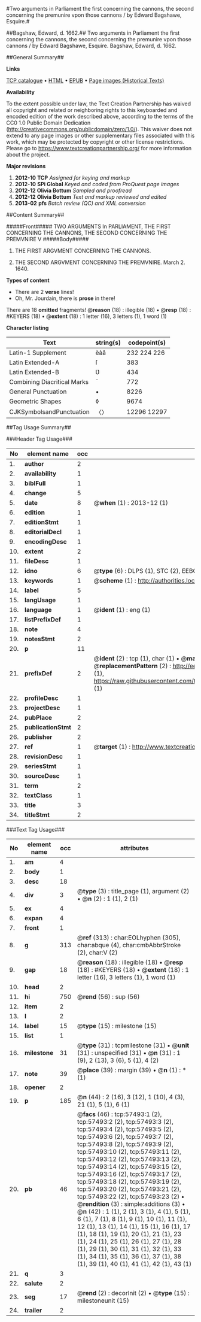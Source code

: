 #Two arguments in Parliament the first concerning the cannons, the second concerning the premunire vpon those cannons / by Edward Bagshawe, Esquire.#

##Bagshaw, Edward, d. 1662.##
Two arguments in Parliament the first concerning the cannons, the second concerning the premunire vpon those cannons / by Edward Bagshawe, Esquire.
Bagshaw, Edward, d. 1662.

##General Summary##

**Links**

[TCP catalogue](http://www.ota.ox.ac.uk/tcp/)  • 
[HTML](http://tei.it.ox.ac.uk/tcp/Texts-HTML/free/A69/A69617.html)  • 
[EPUB](http://tei.it.ox.ac.uk/tcp/Texts-EPUB/free/A69/A69617.epub) • 
[Page images (Historical Texts)](https://historicaltexts.jisc.ac.uk/eebo-12256038e)

**Availability**

To the extent possible under law, the Text Creation Partnership has waived all copyright and related or neighboring rights to this keyboarded and encoded edition of the work described above, according to the terms of the CC0 1.0 Public Domain Dedication (http://creativecommons.org/publicdomain/zero/1.0/). This waiver does not extend to any page images or other supplementary files associated with this work, which may be protected by copyright or other license restrictions. Please go to https://www.textcreationpartnership.org/ for more information about the project.

**Major revisions**

1. __2012-10__ __TCP__ *Assigned for keying and markup*
1. __2012-10__ __SPi Global__ *Keyed and coded from ProQuest page images*
1. __2012-12__ __Olivia Bottum__ *Sampled and proofread*
1. __2012-12__ __Olivia Bottum__ *Text and markup reviewed and edited*
1. __2013-02__ __pfs__ *Batch review (QC) and XML conversion*

##Content Summary##

#####Front#####
TWO ARGUMENTS In PARLIAMENT, THE FIRST CONCERNING THE CANNONS, THE SECOND CONCERNING THE PREMVNIRE V
#####Body#####

1. THE FIRST ARGVMENT CONCERNING THE CANNONS.

1. THE SECOND ARGVMENT CONCERNING THE PREMVNIRE.
March 2. 1640.

**Types of content**

  * There are 2 **verse** lines!
  * Oh, Mr. Jourdain, there is **prose** in there!

There are 18 **omitted** fragments! 
 @__reason__ (18) : illegible (18)  •  @__resp__ (18) : #KEYERS (18)  •  @__extent__ (18) : 1 letter (16), 3 letters (1), 1 word (1)

**Character listing**


|Text|string(s)|codepoint(s)|
|---|---|---|
|Latin-1 Supplement|èàâ|232 224 226|
|Latin Extended-A|ſ|383|
|Latin Extended-B|Ʋ|434|
|Combining             Diacritical Marks|̄|772|
|General Punctuation|•|8226|
|Geometric Shapes|◊|9674|
|CJKSymbolsandPunctuation|〈〉|12296 12297|

##Tag Usage Summary##

###Header Tag Usage###

|No|element name|occ|attributes|
|---|---|---|---|
|1.|__author__|2||
|2.|__availability__|1||
|3.|__biblFull__|1||
|4.|__change__|5||
|5.|__date__|8| @__when__ (1) : 2013-12 (1)|
|6.|__edition__|1||
|7.|__editionStmt__|1||
|8.|__editorialDecl__|1||
|9.|__encodingDesc__|1||
|10.|__extent__|2||
|11.|__fileDesc__|1||
|12.|__idno__|6| @__type__ (6) : DLPS (1), STC (2), EEBO-CITATION (1), OCLC (1), VID (1)|
|13.|__keywords__|1| @__scheme__ (1) : http://authorities.loc.gov/ (1)|
|14.|__label__|5||
|15.|__langUsage__|1||
|16.|__language__|1| @__ident__ (1) : eng (1)|
|17.|__listPrefixDef__|1||
|18.|__note__|4||
|19.|__notesStmt__|2||
|20.|__p__|11||
|21.|__prefixDef__|2| @__ident__ (2) : tcp (1), char (1)  •  @__matchPattern__ (2) : ([0-9\-]+):([0-9IVX]+) (1), (.+) (1)  •  @__replacementPattern__ (2) : http://eebo.chadwyck.com/downloadtiff?vid=$1&page=$2 (1), https://raw.githubusercontent.com/textcreationpartnership/Texts/master/tcpchars.xml#$1 (1)|
|22.|__profileDesc__|1||
|23.|__projectDesc__|1||
|24.|__pubPlace__|2||
|25.|__publicationStmt__|2||
|26.|__publisher__|2||
|27.|__ref__|1| @__target__ (1) : http://www.textcreationpartnership.org/docs/. (1)|
|28.|__revisionDesc__|1||
|29.|__seriesStmt__|1||
|30.|__sourceDesc__|1||
|31.|__term__|2||
|32.|__textClass__|1||
|33.|__title__|3||
|34.|__titleStmt__|2||


###Text Tag Usage###

|No|element name|occ|attributes|
|---|---|---|---|
|1.|__am__|4||
|2.|__body__|1||
|3.|__desc__|18||
|4.|__div__|3| @__type__ (3) : title_page (1), argument (2)  •  @__n__ (2) : 1 (1), 2 (1)|
|5.|__ex__|4||
|6.|__expan__|4||
|7.|__front__|1||
|8.|__g__|313| @__ref__ (313) : char:EOLhyphen (305), char:abque (4), char:cmbAbbrStroke (2), char:V (2)|
|9.|__gap__|18| @__reason__ (18) : illegible (18)  •  @__resp__ (18) : #KEYERS (18)  •  @__extent__ (18) : 1 letter (16), 3 letters (1), 1 word (1)|
|10.|__head__|2||
|11.|__hi__|750| @__rend__ (56) : sup (56)|
|12.|__item__|2||
|13.|__l__|2||
|14.|__label__|15| @__type__ (15) : milestone (15)|
|15.|__list__|1||
|16.|__milestone__|31| @__type__ (31) : tcpmilestone (31)  •  @__unit__ (31) : unspecified (31)  •  @__n__ (31) : 1 (9), 2 (13), 3 (6), 5 (1), 4 (2)|
|17.|__note__|39| @__place__ (39) : margin (39)  •  @__n__ (1) : * (1)|
|18.|__opener__|2||
|19.|__p__|185| @__n__ (44) : 2 (16), 3 (12), 1 (10), 4 (3), 21 (1), 5 (1), 6 (1)|
|20.|__pb__|46| @__facs__ (46) : tcp:57493:1 (2), tcp:57493:2 (2), tcp:57493:3 (2), tcp:57493:4 (2), tcp:57493:5 (2), tcp:57493:6 (2), tcp:57493:7 (2), tcp:57493:8 (2), tcp:57493:9 (2), tcp:57493:10 (2), tcp:57493:11 (2), tcp:57493:12 (2), tcp:57493:13 (2), tcp:57493:14 (2), tcp:57493:15 (2), tcp:57493:16 (2), tcp:57493:17 (2), tcp:57493:18 (2), tcp:57493:19 (2), tcp:57493:20 (2), tcp:57493:21 (2), tcp:57493:22 (2), tcp:57493:23 (2)  •  @__rendition__ (3) : simple:additions (3)  •  @__n__ (42) : 1 (1), 2 (1), 3 (1), 4 (1), 5 (1), 6 (1), 7 (1), 8 (1), 9 (1), 10 (1), 11 (1), 12 (1), 13 (1), 14 (1), 15 (1), 16 (1), 17 (1), 18 (1), 19 (1), 20 (1), 21 (1), 23 (1), 24 (1), 25 (1), 26 (1), 27 (1), 28 (1), 29 (1), 30 (1), 31 (1), 32 (1), 33 (1), 34 (1), 35 (1), 36 (1), 37 (1), 38 (1), 39 (1), 40 (1), 41 (1), 42 (1), 43 (1)|
|21.|__q__|3||
|22.|__salute__|2||
|23.|__seg__|17| @__rend__ (2) : decorInit (2)  •  @__type__ (15) : milestoneunit (15)|
|24.|__trailer__|2||
